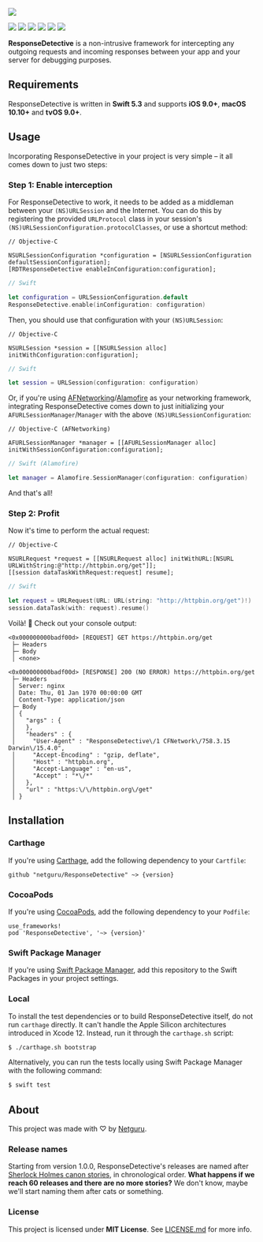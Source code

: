 ![](Images/Header.png)

![](https://img.shields.io/badge/swift-5.3-orange.svg)
![](https://img.shields.io/github/release/netguru/ResponseDetective.svg)
![](https://img.shields.io/badge/carthage-compatible-green.svg)
![](https://img.shields.io/badge/cocoapods-compatible-green.svg)
![](https://img.shields.io/badge/spm-compatible-green.svg)
![](https://img.shields.io/badge/license-MIT-blue.svg)

**ResponseDetective** is a non-intrusive framework for intercepting any outgoing requests and incoming responses between your app and your server for debugging purposes.

## Requirements

ResponseDetective is written in **Swift 5.3** and supports **iOS 9.0+**, **macOS 10.10+** and **tvOS 9.0+**.

## Usage

Incorporating ResponseDetective in your project is very simple – it all comes down to just two steps:

### Step 1: Enable interception

For ResponseDetective to work, it needs to be added as a middleman between your `(NS)URLSession` and the Internet. You can do this by registering the provided `URLProtocol` class in your session's `(NS)URLSessionConfiguration.protocolClasses`, or use a shortcut method:

```objc
// Objective-C

NSURLSessionConfiguration *configuration = [NSURLSessionConfiguration defaultSessionConfiguration];
[RDTResponseDetective enableInConfiguration:configuration];
```

```swift
// Swift

let configuration = URLSessionConfiguration.default
ResponseDetective.enable(inConfiguration: configuration)
```

Then, you should use that configuration with your `(NS)URLSession`:

```objc
// Objective-C

NSURLSession *session = [[NSURLSession alloc] initWithConfiguration:configuration];
```

```swift
// Swift

let session = URLSession(configuration: configuration)
```

Or, if you're using [AFNetworking](https://github.com/AFNetworking/AFNetworking)/[Alamofire](https://github.com/Alamofire/Alamofire) as your networking framework, integrating ResponseDetective comes down to just initializing your `AFURLSessionManager`/`Manager` with the above `(NS)URLSessionConfiguration`:

```objc
// Objective-C (AFNetworking)

AFURLSessionManager *manager = [[AFURLSessionManager alloc] initWithSessionConfiguration:configuration];
```

```swift
// Swift (Alamofire)

let manager = Alamofire.SessionManager(configuration: configuration)
```

And that's all!

### Step 2: Profit

Now it's time to perform the actual request:

```objc
// Objective-C

NSURLRequest *request = [[NSURLRequest alloc] initWithURL:[NSURL URLWithString:@"http://httpbin.org/get"]];
[[session dataTaskWithRequest:request] resume];
```

```swift
// Swift

let request = URLRequest(URL: URL(string: "http://httpbin.org/get")!)
session.dataTask(with: request).resume()
```

Voilà! 🎉 Check out your console output:

```none
<0x000000000badf00d> [REQUEST] GET https://httpbin.org/get
 ├─ Headers
 ├─ Body
 │ <none>

<0x000000000badf00d> [RESPONSE] 200 (NO ERROR) https://httpbin.org/get
 ├─ Headers
 │ Server: nginx
 │ Date: Thu, 01 Jan 1970 00:00:00 GMT
 │ Content-Type: application/json
 ├─ Body
 │ {
 │   "args" : {
 │   },
 │   "headers" : {
 │     "User-Agent" : "ResponseDetective\/1 CFNetwork\/758.3.15 Darwin\/15.4.0",
 │     "Accept-Encoding" : "gzip, deflate",
 │     "Host" : "httpbin.org",
 │     "Accept-Language" : "en-us",
 │     "Accept" : "*\/*"
 │   },
 │   "url" : "https:\/\/httpbin.org\/get"
 │ }
```

## Installation

### Carthage

If you're using [Carthage](https://github.com/Carthage/Carthage), add the following dependency to your `Cartfile`:

```none
github "netguru/ResponseDetective" ~> {version}
```

### CocoaPods

If you're using [CocoaPods](http://cocoapods.org), add the following dependency to your `Podfile`:

```none
use_frameworks!
pod 'ResponseDetective', '~> {version}'
```

### Swift Package Manager

If you're using [Swift Package Manager](https://github.com/apple/swift-package-manager), add this repository to the Swift Packages in your project settings.

### Local

To install the test dependencies or to build ResponseDetective itself, do not run `carthage` directly. It can't handle the Apple Silicon architectures introduced in Xcode 12. Instead, run it through the `carthage.sh` script:

```bash
$ ./carthage.sh bootstrap
```

Alternatively, you can run the tests locally using Swift Package Manager with the following command:

```bash
$ swift test
```

## About

This project was made with ♡ by [Netguru](https://netguru.com).

### Release names

Starting from version 1.0.0, ResponseDetective's releases are named after [Sherlock Holmes canon stories](http://www.sherlockian.net/investigating/canon/), in chronological order. **What happens if we reach 60 releases and there are no more stories?** We don't know, maybe we'll start naming them after cats or something.

### License

This project is licensed under **MIT License**. See [LICENSE.md](LICENSE.md) for more info.
